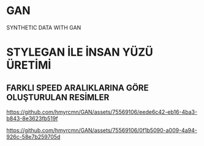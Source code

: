 # GAN
SYNTHETIC DATA WITH GAN


# STYLEGAN İLE İNSAN YÜZÜ ÜRETİMİ 
## FARKLI SPEED ARALIKLARINA GÖRE OLUŞTURULAN RESİMLER 

https://github.com/hmyrcmn/GAN/assets/75569106/eede6c42-eb16-4ba3-b843-8e3623fb519f



https://github.com/hmyrcmn/GAN/assets/75569106/0f1b5090-a009-4a94-926c-58e7b259705d

